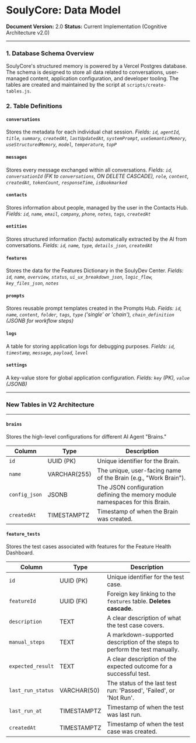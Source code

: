 
# SoulyCore: Data Model

**Document Version:** 2.0
**Status:** Current Implementation (Cognitive Architecture v2.0)

---

### 1. Database Schema Overview

SoulyCore's structured memory is powered by a Vercel Postgres database. The schema is designed to store all data related to conversations, user-managed content, application configuration, and developer tooling. The tables are created and maintained by the script at `scripts/create-tables.js`.

### 2. Table Definitions

#### `conversations`
Stores the metadata for each individual chat session.
*Fields: `id`, `agentId`, `title`, `summary`, `createdAt`, `lastUpdatedAt`, `systemPrompt`, `useSemanticMemory`, `useStructuredMemory`, `model`, `temperature`, `topP`*

#### `messages`
Stores every message exchanged within all conversations.
*Fields: `id`, `conversationId` (FK to `conversations`, ON DELETE CASCADE), `role`, `content`, `createdAt`, `tokenCount`, `responseTime`, `isBookmarked`*

#### `contacts`
Stores information about people, managed by the user in the Contacts Hub.
*Fields: `id`, `name`, `email`, `company`, `phone`, `notes`, `tags`, `createdAt`*

#### `entities`
Stores structured information (facts) automatically extracted by the AI from conversations.
*Fields: `id`, `name`, `type`, `details_json`, `createdAt`*

#### `features`
Stores the data for the Features Dictionary in the SoulyDev Center.
*Fields: `id`, `name`, `overview`, `status`, `ui_ux_breakdown_json`, `logic_flow`, `key_files_json`, `notes`*

#### `prompts`
Stores reusable prompt templates created in the Prompts Hub.
*Fields: `id`, `name`, `content`, `folder`, `tags`, `type` ('single' or 'chain'), `chain_definition` (JSONB for workflow steps)*

#### `logs`
A table for storing application logs for debugging purposes.
*Fields: `id`, `timestamp`, `message`, `payload`, `level`*

#### `settings`
A key-value store for global application configuration.
*Fields: `key` (PK), `value` (JSONB)*

---
### **New Tables in V2 Architecture**
---

#### `brains`
Stores the high-level configurations for different AI Agent "Brains."

| Column        | Type          | Description                                                              |
|---------------|---------------|--------------------------------------------------------------------------|
| `id`          | UUID (PK)     | Unique identifier for the Brain.                                         |
| `name`        | VARCHAR(255)  | The unique, user-facing name of the Brain (e.g., "Work Brain").          |
| `config_json` | JSONB         | The JSON configuration defining the memory module namespaces for this Brain. |
| `createdAt`   | TIMESTAMPTZ   | Timestamp of when the Brain was created.                                 |

#### `feature_tests`
Stores the test cases associated with features for the Feature Health Dashboard.

| Column            | Type        | Description                                                              |
|-------------------|-------------|--------------------------------------------------------------------------|
| `id`              | UUID (PK)   | Unique identifier for the test case.                                     |
| `featureId`       | UUID (FK)   | Foreign key linking to the `features` table. **Deletes cascade.**        |
| `description`     | TEXT        | A clear description of what the test case covers.                        |
| `manual_steps`    | TEXT        | A markdown-supported description of the steps to perform the test manually. |
| `expected_result` | TEXT        | A clear description of the expected outcome for a successful test.       |
| `last_run_status` | VARCHAR(50) | The status of the last test run: 'Passed', 'Failed', or 'Not Run'.       |
| `last_run_at`     | TIMESTAMPTZ | Timestamp of when the test was last run.                                 |
| `createdAt`       | TIMESTAMPTZ | Timestamp of when the test case was created.                             |
